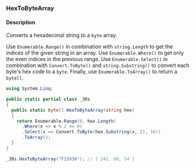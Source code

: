 ### HexToByteArray

#### Description
Converts a hexadecimal string to a `byte` array.

Use `Enumerable.Range()` in combination with `string.Length` to get the indices of the given string in an array.
Use `Enumerable.Where()` to get only the even indices in the previous range.
Use `Enumerable.Select()` in combination with `Convert.ToByte()` and `string.Substring()` to convert each byte's hex code to a `byte`.
Finally, use `Enumerable.ToArray()` to return a `byte[]`.

```csharp
using System.Linq;

public static partial class _30s 
{
  public static byte[] HexToByteArray(string hex)
  {
    return Enumerable.Range(0, hex.Length)
      .Where(x => x % 2 == 0)
      .Select(x => Convert.ToByte(hex.Substring(x, 2), 16))
      .ToArray();
  }
}
```

```csharp
_30s.HexToByteArray("F15936"); // { 241, 89, 54 }
```
